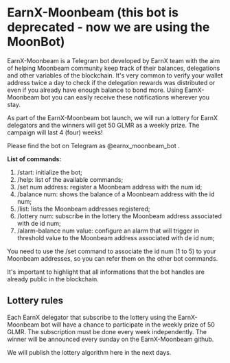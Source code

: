 # EarnX-Moonbeam (this bot is deprecated - now we are using the MoonBot)
EarnX-Moonbeam is a Telegram bot developed by EarnX team with the aim of helping Moonbeam community keep track of their balances, delegations and other variables of the blockchain. It's very common to verify your wallet address twice a day to check if the delegation rewards was distributed or even if you already have enough balance to bond more. Using EarnX-Moonbeam bot you can easily receive these notifications wherever you stay. 

As part of the EarnX-Moonbeam bot launch, we will run a lottery for EarnX delegators and the winners will get 50 GLMR as a weekly prize. The campaign will last 4 (four) weeks! 

Please find the bot on Telegram as @earnx_moonbeam_bot .

**List of commands:**

1. /start: initialize the bot;
2. /help: list of the available commands;
3. /set num address: register a Moonbeam address with the num id;
4. /balance num: shows the balance of a Moonbeam address with the id num;
5. /list: lists the Moonbeam addresses registered;
6. /lottery num: subscribe in the lottery the Moonbeam address associated with de id num;
7. /alarm-balance num value: configure an alarm that will trigger in threshold value to the Moonbeam address associated with de id num;

You need to use the /set command to associate the id num (1 to 5) to your Moonbeam addresses, so you can refer them on the other bot commands.

It's important to highlight that all informations that the bot handles are already public in the blockchain.

## Lottery rules

Each EarnX delegator that subscribe to the lottery using the EarnX-Moonbeam bot will have a chance to participate in the weekly prize of 50 GLMR. The subscription must be done every week independently. The winner will be announced every sunday on the EarnX-Moonbeam github.  

We will publish the lottery algorithm here in the next days.


